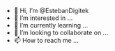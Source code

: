 - 👋 Hi, I’m @EstebanDigitek
- 👀 I’m interested in ...
- 🌱 I’m currently learning ...
- 💞️ I’m looking to collaborate on ...
- 📫 How to reach me ...

<!---
EstebanDigitek/EstebanDigitek is a ✨ special ✨ repository because its `README.md` (this file) appears on your GitHub profile.
You can click the Preview link to take a look at your changes.
--->
